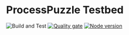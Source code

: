 # ProcessPuzzle Testbed
![Build and Test](https://github.com/ZsZs/processpuzzle/actions/workflows/build-testbed.yml/badge.svg)
[![Quality gate](https://sonarcloud.io/api/project_badges/quality_gate?project=processpuzzle_testbed)](https://sonarcloud.io/summary/new_code?id=processpuzzle_testbed&branch=develop)
[![Node version](https://img.shields.io/npm/v/%40processpuzzle%2Ftestbed?style=flat)](https://nodejs.org/download/)


